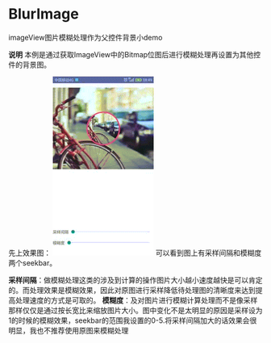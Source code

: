# BlurImage
imageView图片模糊处理作为父控件背景小demo

**说明**
本例是通过获取ImageView中的Bitmap位图后进行模糊处理再设置为其他控件的背景图。

先上效果图：
![效果图][1]
可以看到图上有采样间隔和模糊度两个seekbar。

**采样间隔**：做模糊处理这类的涉及到计算的操作图片大小越小速度越快是可以肯定的。而处理效果是模糊效果，因此对原图进行采样降低待处理图的清晰度来达到提高处理速度的方式是可取的。
**模糊度**：及对图片进行模糊计算处理而不是像采样那样仅仅是通过按长宽比来缩放图片大小。图中变化不是太明显的原因是采样设为1的时候的模糊效果，seekbar的范围我设置的0-5.将采样间隔加大的话效果会很明显，我也不推荐使用原图来模糊处理

  [1]: https://github.com/PandaQAQ/BlurImage/blob/master/image/11.gif "11.gif"
